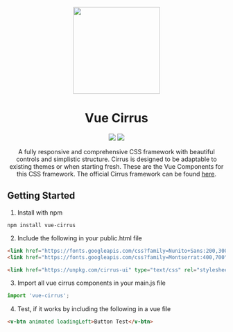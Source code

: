 
<p align="center"><img src="https://i.imgur.com/Jwu0XrO.png" width="200"></p>
<h1 align="center">Vue Cirrus</h1>

<p align="center">
  <a href="https://www.npmjs.com/package/vue-cirrus"><img src="https://badge.fury.io/js/vue-cirrus.svg"></a>
  <a href="https://opensource.org/licenses/MIT"><img src="https://img.shields.io/github/license/FlorianWoelki/vue-cirrus.svg"></a>
</p>

<p align="center">
A fully responsive and comprehensive CSS framework with beautiful controls and simplistic structure. Cirrus is designed to be adaptable to existing themes or when starting fresh. These are the Vue Components for this CSS framework. The official Cirrus framework can be found <a href="https://github.com/Spiderpig86/Cirrus">here</a>.
</p>

## Getting Started
1. Install with npm
```
npm install vue-cirrus
```
2. Include the following in your public.html file
```html
<link href="https://fonts.googleapis.com/css?family=Nunito+Sans:200,300,400,600,700" rel="stylesheet">
<link href="https://fonts.googleapis.com/css?family=Montserrat:400,700" rel="stylesheet">

<link href="https://unpkg.com/cirrus-ui" type="text/css" rel="stylesheet" />
```
3. Import all vue cirrus components in your main.js file
```javascript
import 'vue-cirrus';
```
4. Test, if it works by including the following in a vue file
```html
<v-btn animated loadingLeft>Button Test</v-btn>
```
